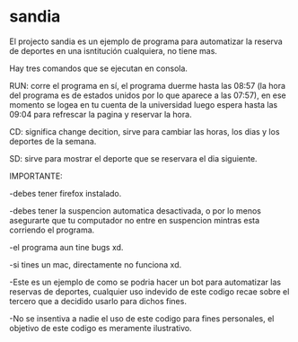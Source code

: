 # sandia
El projecto sandia es un ejemplo de programa para automatizar la reserva de deportes en una isntitución cualquiera, no tiene mas.

Hay tres comandos que se ejecutan en consola.

RUN: corre el programa en sí, el programa duerme hasta las 08:57 (la hora del programa es de estados unidos por lo que aparece a las 07:57), en ese momento se logea
en tu cuenta de la universidad luego espera hasta las 09:04 para refrescar la pagina y reservar la hora.

CD: significa change decition, sirve para cambiar las horas, los dias y los deportes de la semana.

SD: sirve para mostrar el deporte que se reservara el dia siguiente.

IMPORTANTE:

-debes tener firefox instalado.

-debes tener la suspencion automatica desactivada, o por lo menos asegurarte que tu computador no entre en suspencion mintras esta corriendo el programa.

-el programa aun tine bugs xd.

-si tines un mac, directamente no funciona xd.

-Este es un ejemplo de como se podria hacer un bot para automatizar las reservas de deportes, cualquier uso indevido de este codigo recae sobre el tercero que a decidido   usarlo para dichos fines.

-No se insentiva a nadie el uso de este codigo para fines personales, el objetivo de este codigo es meramente ilustrativo.
